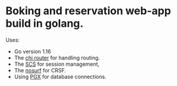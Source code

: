 # Boking and reservation web-app build in golang.
Uses:
- Go version 1.16
- The [chi router](https://github.com/go-chi/chi/v5) for handling routing.
- The [SCS](https://github.com/alexedwards/scs/v2) for session management,
- The [nosurf](https://github.com/justinas/nosurf) for CRSF.
- Using [PGX](https://github.com/jackc/pgx/v4) for database connections.